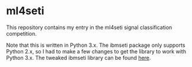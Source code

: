# ml4seti

This repository contains my entry in the ml4seti signal classification competition.

Note that this is written in Python 3.x. The ibmseti package only supports Python 2.x, so I had to make a few changes to get the library to work with Python 3.x. The tweaked ibmseti library can be found [here](https://github.com/sagelywizard/ibmseti/tree/python3).
